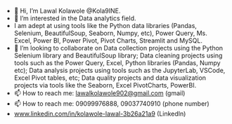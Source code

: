 - 👋 Hi, I’m Lawal Kolawole @Kola9INE.
- 👀 I’m interested in the Data analytics field.
- I am adept at using tools like the Python data libraries (Pandas, Selenium, BeautifulSoup, Seaborn, Numpy, etc), Power Query, Ms. Excel, Power BI, Power Pivot, Pivot Charts, Streamlit and MySQL.
- 💞️ I’m looking to collaborate on Data collection projects using the Python Selenium library and BeautifulSoup library; Data cleaning projects using tools such as the Power Query, Excel, Python libraries (Pandas, Numpy etc); Data analysis projects using tools such as the JupyterLab, VSCode, Excel Pivot tables, etc; Data quality projects and data visualization projects via tools like the Seaborn, Excel PivotCharts, PowerBI.
- 📫 How to reach me: lawalkolawole902@gmail.com (gmail)
- 📫 How to reach me: 09099976888, 09037740910 (phone number)
- www.linkedin.com/in/kolawole-lawal-3b26a21a9 (LinkedIn)


<!---
Kola9INE/Kola9INE is a ✨ special ✨ repository because its `README.md` (this file) appears on your GitHub profile.
You can click the Preview link to take a look at your changes.
--->
